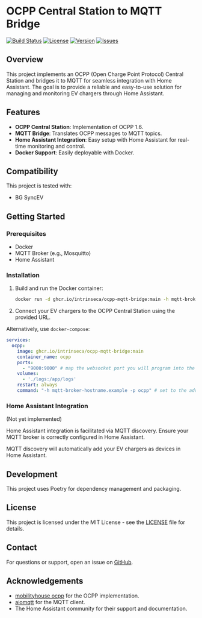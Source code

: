 # OCPP Central Station to MQTT Bridge

[![Build Status](https://img.shields.io/github/actions/workflow/status/intrinseca/ocpp-mqtt-bridge/docker-image.yml?branch=main)](https://github.com/intrinseca/ocpp-mqtt-bridge/actions)
[![License](https://img.shields.io/github/license/intrinseca/ocpp-mqtt-bridge)](LICENSE)
[![Version](https://img.shields.io/github/v/release/intrinseca/ocpp-mqtt-bridge)](https://github.com/intrinseca/ocpp-mqtt-bridge/releases)
[![Issues](https://img.shields.io/github/issues/intrinseca/ocpp-mqtt-bridge)](https://github.com/intrinseca/ocpp-mqtt-bridge/issues)

## Overview

This project implements an OCPP (Open Charge Point Protocol) Central Station and bridges it to MQTT for seamless integration with Home Assistant. The goal is to provide a reliable and easy-to-use solution for managing and monitoring EV chargers through Home Assistant.

## Features

- **OCPP Central Station**: Implementation of OCPP 1.6.
- **MQTT Bridge**: Translates OCPP messages to MQTT topics.
- **Home Assistant Integration**: Easy setup with Home Assistant for real-time monitoring and control.
- **Docker Support**: Easily deployable with Docker.

## Compatibility

This project is tested with:

- BG SyncEV

## Getting Started

### Prerequisites

- Docker
- MQTT Broker (e.g., Mosquitto)
- Home Assistant

### Installation

1. Build and run the Docker container:
    ```bash
    docker run -d ghcr.io/intrinseca/ocpp-mqtt-bridge:main -h mqtt-broker-hostname.example
    ```

2. Connect your EV chargers to the OCPP Central Station using the provided URL.

Alternatively, use `docker-compose`:

```yaml
services:
  ocpp:
    image: ghcr.io/intrinseca/ocpp-mqtt-bridge:main
    container_name: ocpp
    ports:
      - "9000:9000" # map the websocket port you will program into the charge point
    volumes:
      - './logs:/app/logs'
    restart: always
    command: "-h mqtt-broker-hostname.example -p ocpp" # set to the address/hostname of your MQTT broker and the top-level MQTT topic to use
```

### Home Assistant Integration

(Not yet implemented)

Home Assistant integration is facilitated via MQTT discovery. Ensure your MQTT broker is correctly configured in Home Assistant.

MQTT discovery will automatically add your EV chargers as devices in Home Assistant.

## Development

This project uses Poetry for dependency management and packaging.

## License

This project is licensed under the MIT License - see the [LICENSE](LICENSE) file for details.

## Contact

For questions or support, open an issue on [GitHub](https://github.com/intrinseca/ocpp-mqtt-bridge/issues).

## Acknowledgements

- [mobilityhouse ocpp](https://github.com/mobilityhouse/ocpp) for the OCPP implementation.
- [aiomqtt](https://aiomqtt.felixboehm.dev/) for the MQTT client.
- The Home Assistant community for their support and documentation.
